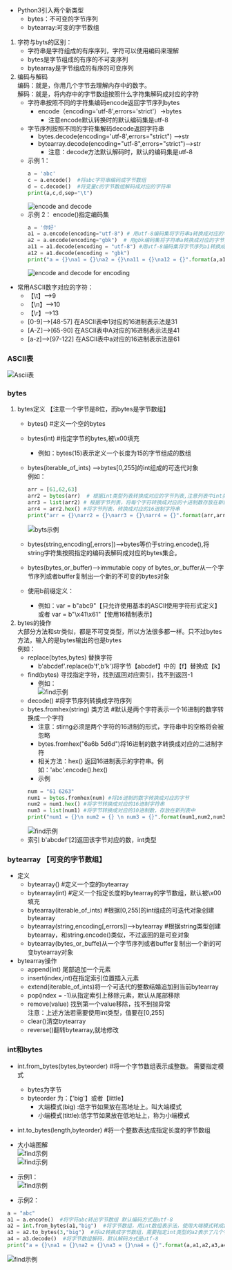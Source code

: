 * Python3引入两个新类型
    * bytes：不可变的字节序列
    * bytearray:可变的字节数组
1. 字符与byts的区别：
    * 字符串是字符组成的有序序列，字符可以使用编码来理解
    * bytes是字节组成的有序的不可变序列
    * bytearray是字节组成的有序的可变序列
2. 编码与解码  
    编码：就是，你用几个字节去理解内存中的数字。  
    解码：就是，将内存中的字节数组按照什么字符集解码成对应的字符
    * 字符串按照不同的字符集编码encode返回字节序列bytes  
        * encode（encoding='utf-8',errors='strict'）->bytes
            * 注意encode默认转换时的默认编码集是utf-8
    * 字节序列按照不同的字符集解码decode返回字符串
        * bytes.decode(encoding='utf-8',errors="strict") -->str 
        * bytearray.decode(encoding="utf-8",errors="strict")-->str  
            * 注意：decode方法默认解码时，默认的编码集是utf-8   
    * 示例 1：
        ````python
        a = 'abc'
        c = a.encode()  #将abc字符串编码成字节数组
        d = c.decode()  #将变量c的字节数组解码成对应的字符串
        print(a,c,d,sep="\t")
        ````
        ![encode and decode](https://raw.githubusercontent.com/1263351411/xdd.github.io/master/img/bytes02.jpg) 
    * 示例 2：  encode()指定编码集
        ````python
        a = '你好'
        a1 = a.encode(encoding="utf-8") # 用utf-8编码集将字符串a转换成对应的字节数组
        a2 = a.encode(encoding="gbk")  # 用gbk编码集将字符串a转换成对应的字节数组
        a11 = a1.decode(encoding = "utf-8") #用utf-8编码集将字节序列a1转换成对应的字符（注意编码时和解码时的编码集要保持一致，不然会出现如下a12乱码）
        a12 = a1.decode(encoding = "gbk")
        print("a = {}\na1 = {}\na2 = {}\na11 = {}\na12 = {}".format(a,a1,a2,a11,a12))
        ````
        ![encode and decode for encoding](https://raw.githubusercontent.com/1263351411/xdd.github.io/master/img/bytes05.jpg)   

* 常用ASCII数字对应的字符：  
    * 【\t】-->9   
    * 【\n】-->10  
    * 【\r】-->13  
    * [0-9]-->[48-57]   在ASCII表中1对应的16进制表示法是31  
    * [A-Z]-->[65-90]   在ASCII表中A对应的16进制表示法是41
    * [a-z]-->[97-122]  在ASCII表中a对应的16进制表示法是61
### ASCII表
![Ascii表](https://raw.githubusercontent.com/1263351411/xdd.github.io/master/img/ASCII表.jpg)
### bytes
1. bytes定义  【注意一个字节是8位，而bytes是字节数组】
    * bytes() #定义一个空的bytes
    * bytes(int) #指定字节的bytes,被\x00填充 
        * 例如：bytes(15)表示定义一个长度为15的字节组成的数组
    * bytes(iterable_of_ints) -->bytes[0,255]的int组成的可迭代对象  
        例如：  
        ````python
        arr = [61,62,63]
        arr2 = bytes(arr)  # 根据int类型列表转换成对应的字节列表,注意列表中int类型的值取值范围是【0-255】
        arr3 = list(arr2) # 根据字节列表，将每个字符转换成对应的十进制数存放在新的list列表里面
        arr4 = arr2.hex() #将字节列表，转换成对应的16进制字符串
        print("arr = {}\narr2 = {}\narr3 = {}\narr4 = {}".format(arr,arr2,arr3,arr4))
        ````    
        ![byts示例](https://raw.githubusercontent.com/1263351411/xdd.github.io/master/img/bytes03.jpg) 

    * bytes(string,encoding[,errors])-->bytes等价于string.encode(),将string字符集按照指定的编码表解码成对应的bytes集合。
    * bytes(bytes_or_buffer)-->immutable copy of bytes_or_buffer从一个字节序列或者buffer复制出一个新的不可变的bytes对象
    * 使用b前缀定义：
        * 例如：var = b"abc9"【只允许使用基本的ASCII使用字符形式定义】或者 var = b"\x41\x61"【使用16精制表示】 
2. bytes的操作  
    大部分方法和str类似，都是不可变类型，所以方法很多都一样。只不过bytes方法，输入的是bytes输出的也是bytes  
例如：  
    * replace(bytes,bytes) 替换字符
        * b'abcdef'.replace(b'f',b'k')将字节【abcdef】中的【f】替换成【k】 
    * find(bytes) 寻找指定字符，找到返回对应索引，找不到返回-1
        * 例如：  
        ![find示例](https://raw.githubusercontent.com/1263351411/xdd.github.io/master/img/bytes01.jpg)   
    * decode()  #将字节序列转换成字符序列
    * bytes.fromhex(string)  类方法 #默认是两个字符表示一个16进制的数字转换成一个字符 
        * 注意：stirng必须是两个字符的16进制的形式，字符串中的空格将会被忽略
        * bytes.fromhex("6a6b 5d6d")将16进制的数字转换成对应的二进制字符
        * 相关方法：hex() 返回16进制表示的字符串。例如：'abc'.encode().hex() 
        * 示例
        ````python
        num = "61 6263"
        num1 = bytes.fromhex(num) #将16进制的数字转换成对应的字节
        num2 = num1.hex() #将字节转换成对应的16进制字符串
        num3 = list(num1) #将字节转换成对应的10进制数，存放在新列表中
        print("num1 = {}\n num2 = {} \n num3 = {}".format(num1,num2,num3))
        ````  
        ![find示例](https://raw.githubusercontent.com/1263351411/xdd.github.io/master/img/bytes04.jpg)  
    * 索引
        b'abcdef'[2]返回该字节对应的数，int类型  
### bytearray 【可变的字节数组】
* 定义
    * bytearray()  #定义一个空的bytearray
    * bytearray(int)    #定义一个指定长度的bytearray的字节数组，默认被\x00填充
    * bytearray(iterable_of_ints)   #根据[0,255]的int组成的可迭代对象创建bytearray
    * bytearray(string,encoding[,errors])-->bytearray  #根据string类型创建bytearray，和string.encode()类似，不过返回的是可变对象
    * bytearray(bytes_or_buffe)从一个字节序列或者buffer复制出一个新的可变bytearray对象
* bytearray操作
    * append(int) 尾部追加一个元素
    * insert(index,int)在指定索引位置插入元素
    * extend(iterable_of_ints)将一个可迭代的整数结婚追加到当前bytearray
    * pop(index = -1)从指定索引上移除元素，默认从尾部移除
    * remove(value) 找到第一个value移除，找不到抛异常  
    注意：上述方法若需要使用int类型，值要在[0,255]
    * clear()清空bytearray
    * reverse()翻转bytearray,就地修改
### int和bytes  
* int.from_bytes(bytes,byteorder) #将一个字节数组表示成整数。 需要指定模式
    * bytes为字节
    * byteorder 为：【'big'】或者【little】
        * 大端模式(big) :低字节如果放在高地址上。叫大端模式
        * 小端模式(tittle):低字节如果放在低地址上，称为小端模式
* int.to_bytes(length,byteorder) #将一个整数表达成指定长度的字节数组
* 大小端图解  
![find示例](https://raw.githubusercontent.com/1263351411/xdd.github.io/master/img/bytes06.jpg)  
![find示例](https://raw.githubusercontent.com/1263351411/xdd.github.io/master/img/bytes07.jpg)  

* 示例1：  
![find示例](https://raw.githubusercontent.com/1263351411/xdd.github.io/master/img/bytes08.jpg)   
* 示例2： 
````python
a = "abc"
a1 = a.encode()  #将字符abc转出字节数组 默认编码方式是utf-8
a2 = int.from_bytes(a1,"big")  #将字节数组，用int数组表示法，使用大端模式转成int类型
a3 = a2.to_bytes(3,"big")  #将a2转换成字节数组，需要指定int类型的a2表示了几个字节，使用了什么模式
a4 = a3.decode()  #将字节数组解码，默认解码方式是utf-8
print("a = {}\na1 = {}\na2 = {}\na3 = {}\na4 = {}".format(a,a1,a2,a3,a4))
````  
![find示例](https://raw.githubusercontent.com/1263351411/xdd.github.io/master/img/bytes09.jpg) 
